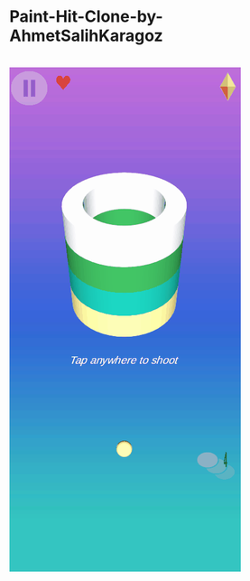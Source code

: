 # Paint-Hit-Clone-by-AhmetSalihKaragoz

#
![](https://github.com/AhmetSalihKaragoz/Paint-Hit-Clone-by-AhmetSalihKaragoz/blob/main/Assets/PaintHitGiff.gif)
